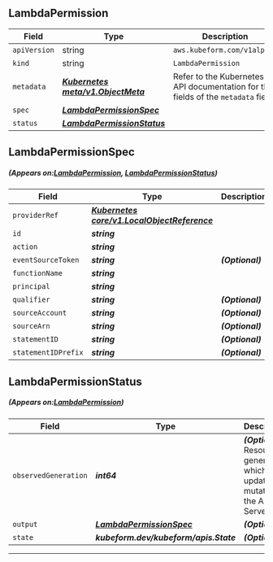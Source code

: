 ## LambdaPermission
| Field | Type | Description |
| ------ | ----- | ----------- |
| `apiVersion` | string | `aws.kubeform.com/v1alpha1` |
|    `kind` | string | `LambdaPermission` |
| `metadata` | ***[Kubernetes meta/v1.ObjectMeta](https://kubernetes.io/docs/reference/generated/kubernetes-api/v1.13/#objectmeta-v1-meta)***|Refer to the Kubernetes API documentation for the fields of the `metadata` field.|
| `spec` | ***[LambdaPermissionSpec](#LambdaPermissionSpec)***||
| `status` | ***[LambdaPermissionStatus](#LambdaPermissionStatus)***||
## LambdaPermissionSpec
##### (Appears on:[LambdaPermission](#LambdaPermission), [LambdaPermissionStatus](#LambdaPermissionStatus))
| Field | Type | Description |
| ------ | ----- | ----------- |
| `providerRef` | ***[Kubernetes core/v1.LocalObjectReference](https://kubernetes.io/docs/reference/generated/kubernetes-api/v1.13/#localobjectreference-v1-core)***||
| `id` | ***string***||
| `action` | ***string***||
| `eventSourceToken` | ***string***| ***(Optional)*** |
| `functionName` | ***string***||
| `principal` | ***string***||
| `qualifier` | ***string***| ***(Optional)*** |
| `sourceAccount` | ***string***| ***(Optional)*** |
| `sourceArn` | ***string***| ***(Optional)*** |
| `statementID` | ***string***| ***(Optional)*** |
| `statementIDPrefix` | ***string***| ***(Optional)*** |
## LambdaPermissionStatus
##### (Appears on:[LambdaPermission](#LambdaPermission))
| Field | Type | Description |
| ------ | ----- | ----------- |
| `observedGeneration` | ***int64***| ***(Optional)*** Resource generation, which is updated on mutation by the API Server.|
| `output` | ***[LambdaPermissionSpec](#LambdaPermissionSpec)***| ***(Optional)*** |
| `state` | ***kubeform.dev/kubeform/apis.State***| ***(Optional)*** |
---
